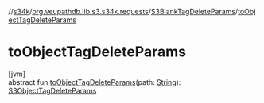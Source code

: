 //[s34k](../../../index.md)/[org.veupathdb.lib.s3.s34k.requests](../index.md)/[S3BlankTagDeleteParams](index.md)/[toObjectTagDeleteParams](to-object-tag-delete-params.md)

# toObjectTagDeleteParams

[jvm]\
abstract fun [toObjectTagDeleteParams](to-object-tag-delete-params.md)(path: [String](https://kotlinlang.org/api/latest/jvm/stdlib/kotlin/-string/index.html)): [S3ObjectTagDeleteParams](../../org.veupathdb.lib.s3.s34k.requests.object/-s3-object-tag-delete-params/index.md)
